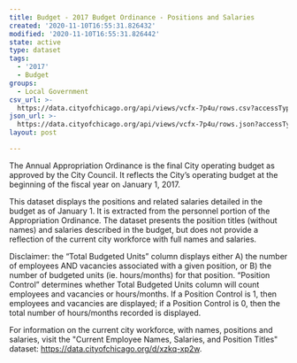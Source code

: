```yaml
---
title: Budget - 2017 Budget Ordinance - Positions and Salaries
created: '2020-11-10T16:55:31.826432'
modified: '2020-11-10T16:55:31.826442'
state: active
type: dataset
tags:
  - '2017'
  - Budget
groups:
  - Local Government
csv_url: >-
  https://data.cityofchicago.org/api/views/vcfx-7p4u/rows.csv?accessType=DOWNLOAD
json_url: >-
  https://data.cityofchicago.org/api/views/vcfx-7p4u/rows.json?accessType=DOWNLOAD
layout: post

---
```

The Annual Appropriation Ordinance is the final City operating budget as approved by the City Council. It reflects the City’s operating budget at the beginning of the fiscal year on January 1, 2017.

This dataset displays the positions and related salaries detailed in the budget as of January 1. It is extracted from the personnel portion of the Appropriation Ordinance. The dataset presents the position titles (without names) and salaries described in the budget, but does not provide a reflection of the current city workforce with full names and salaries.

Disclaimer: the “Total Budgeted Units” column displays either A) the number of employees AND vacancies associated with a given position, or B) the number of budgeted units (ie. hours/months) for that position. “Position Control” determines whether Total Budgeted Units column will count employees and vacancies or hours/months. If a Position Control is 1, then employees and vacancies are displayed; if a Position Control is 0, then the total number of hours/months recorded is displayed.

For information on the current city workforce, with names, positions and salaries, visit the "Current Employee Names, Salaries, and Position Titles" dataset: https://data.cityofchicago.org/d/xzkq-xp2w.
